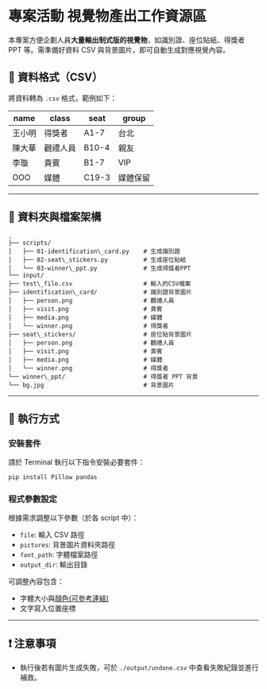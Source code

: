 # 專案活動 視覺物產出工作資源區

本專案方便企劃人員**大量輸出制式版的視覺物**，如識別證、座位貼紙、得獎者 PPT 等。需準備好資料 CSV 與背景圖片，即可自動生成對應視覺內容。

## 📄 資料格式（CSV）

將資料轉為 `.csv` 格式，範例如下：

| name   | class    | seat  | group  |
|--------|----------|-------|--------|
| 王小明  | 得獎者    | A1-7  | 台北   |
| 陳大華  | 觀禮人員  | B10-4 | 親友   |
| 李璇    | 貴賓     | B1-7  | VIP    |
| OOO    | 媒體     | C19-3 | 媒體保留 |

---

## 📁 資料夾與檔案架構

```
.
├── scripts/
│   ├── 01-identification\_card.py    # 生成識別證
│   ├── 02-seat\_stickers.py          # 生成座位貼紙
│   └── 03-winner\_ppt.py             # 生成得獎者PPT
└── input/
├── test\_file.csv                    # 輸入的CSV檔案
├── identification\_card/             # 識別證背景圖片
│   ├── person.png                    # 觀禮人員
│   ├── visit.png                     # 貴賓
│   ├── media.png                     # 媒體
│   └── winner.png                    # 得獎者
├── seat\_stickers/                   # 座位貼背景圖片
│   ├── person.png                    # 觀禮人員      
│   ├── visit.png                     # 貴賓
│   ├── media.png                     # 媒體
│   └── winner.png                    # 得獎者
└── winner\_ppt/                      # 得獎者 PPT 背景
└── bg.jpg                            # 背景圖片

````

---

## 🚀 執行方式

### 安裝套件

請於 Terminal 執行以下指令安裝必要套件：

```bash
pip install Pillow pandas
````

### 程式參數設定

根據需求調整以下參數（於各 script 中）：

* `file`: 輸入 CSV 路徑
* `pictures`: 背景圖片資料夾路徑
* `font_path`: 字體檔案路徑
* `output_dir`: 輸出目錄

可調整內容包含：

* 字體大小與[顏色(可參考連結)](https://www.toodoo.com/db/color.html)
* 文字寫入位置座標

---

## ❗ 注意事項

* 執行後若有圖片生成失敗，可於 `./output/undone.csv` 中查看失敗紀錄並進行補救。
